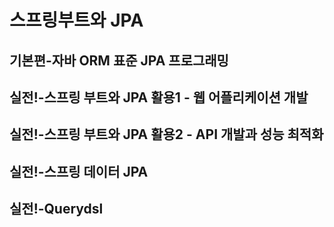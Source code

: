 # 스프링부트와 JPA   

## 기본편-자바 ORM 표준 JPA 프로그래밍   
   
## 실전!-스프링 부트와 JPA 활용1 - 웹 어플리케이션 개발

## 실전!-스프링 부트와 JPA 활용2 - API 개발과 성능 최적화

## 실전!-스프링 데이터 JPA

## 실전!-Querydsl
   

